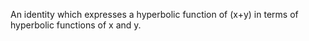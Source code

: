 An identity which expresses a hyperbolic function of (x+y) in terms of
hyperbolic functions of x and y.
